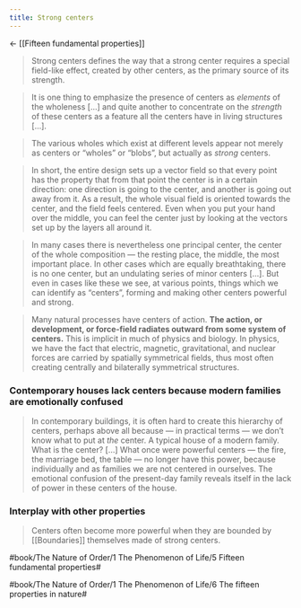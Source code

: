```yaml
---
title: Strong centers
---
```


<- [[Fifteen fundamental properties]]

> Strong centers defines the way that a strong center requires a special field-like effect, created by other centers, as the primary source of its strength.

> It is one thing to emphasize the presence of centers as *elements* of the wholeness […] and quite another to concentrate on the *strength* of these centers as a feature all the centers have in living structures […].

> The various wholes which exist at different levels appear not merely as centers or “wholes” or “blobs”, but actually as *strong* centers.

> In short, the entire design sets up a vector field so that every point has the property that from that point the center is in a certain direction: one direction is going to the center, and another is going out away from it. As a result, the whole visual field is oriented towards the center, and the field feels centered. Even when you put your hand over the middle, you can feel the center just by looking at the vectors set up by the layers all around it.

> In many cases there is nevertheless one principal center, the center of the whole composition — the resting place, the middle, the most important place. In other cases which are equally breathtaking, there is no one center, but an undulating series of minor centers […]. But even in cases like these we see, at various points, things which we can identify as “centers”, forming and making other centers powerful and strong.

> Many natural processes have centers of action. **The action, or development, or force-field radiates outward from some system of centers.** This is implicit in much of physics and biology. 
> In physics, we have the fact that electric, magnetic, gravitational, and nuclear forces are carried by spatially symmetrical fields, thus most often creating centrally and bilaterally symmetrical structures.

### Contemporary houses lack centers because modern families are emotionally confused
> In contemporary buildings, it is often hard to create this hierarchy of centers, perhaps above all because — in practical terms — we don’t know what to put at *the* center. A typical house of a modern family. What is the center? […] What once were powerful centers — the fire, the marriage bed, the table — no longer have this power, because individually and as families we are not centered in ourselves. The emotional confusion of the present-day family reveals itself in the lack of power in these centers of the house.

### Interplay with other properties
> Centers often become more powerful when they are bounded by [[Boundaries]] themselves made of strong centers.

#book/The Nature of Order/1 The Phenomenon of Life/5 Fifteen fundamental properties#

#book/The Nature of Order/1 The Phenomenon of Life/6 The fifteen properties in nature#
